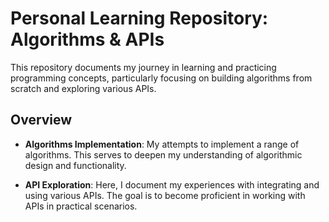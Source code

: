 # Personal Learning Repository: Algorithms & APIs

This repository documents my journey in learning and practicing programming concepts, particularly focusing on building algorithms from scratch and exploring various APIs.

## Overview

- **Algorithms Implementation**: My attempts to implement a range of algorithms. This serves to deepen my understanding of algorithmic design and functionality.

- **API Exploration**: Here, I document my experiences with integrating and using various APIs. The goal is to become proficient in working with APIs in practical scenarios.
